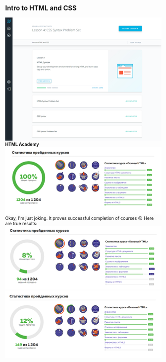 ## Intro to HTML and CSS
![](html_css_intro.png)
__HTML Academy__
![](Screenshot_1.png)
Okay, I'm just joking. It proves successful completion of courses :stuck_out_tongue:
Here are true results:
![](Screenshot_2.png)
![](Screenshot_3.png)
